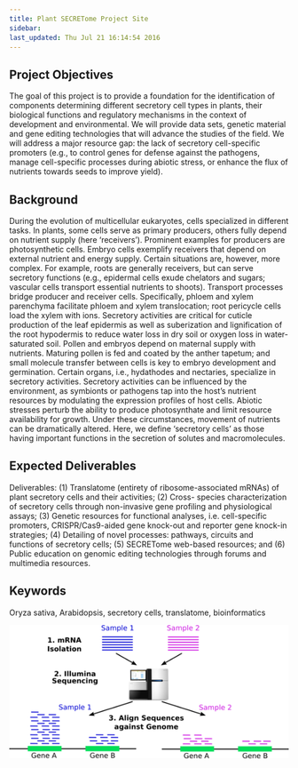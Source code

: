 ```yaml
---
title: Plant SECRETome Project Site
sidebar: 
last_updated: Thu Jul 21 16:14:54 2016
---
```


## Project Objectives

The goal of this project is to provide a foundation for the identification of
components determining different secretory cell types in plants, their
biological functions and regulatory mechanisms in the context of development
and environmental. We will provide data sets, genetic material and gene editing
technologies that will advance the studies of the field. We will address a
major resource gap: the lack of secretory cell-specific promoters (e.g., to
control genes for defense against the pathogens, manage cell-specific processes
during abiotic stress, or enhance the flux of nutrients towards seeds to
improve yield). 

## Background

During the evolution of multicellular eukaryotes, cells specialized in
different tasks. In plants, some cells serve as primary producers, others fully
depend on nutrient supply (here ‘receivers’). Prominent examples for producers
are photosynthetic cells. Embryo cells exemplify receivers that depend on
external nutrient and energy supply. Certain situations are, however, more
complex. For example, roots are generally receivers, but can serve secretory
functions (e.g., epidermal cells exude chelators and sugars; vascular cells
transport essential nutrients to shoots). Transport processes bridge producer
and receiver cells. Specifically, phloem and xylem parenchyma facilitate phloem
and xylem translocation; root pericycle cells load the xylem with ions.
Secretory activities are critical for cuticle production of the leaf epidermis
as well as suberization and lignification of the root hypodermis to reduce
water loss in dry soil or oxygen loss in water-saturated soil. Pollen and
embryos depend on maternal supply with nutrients. Maturing pollen is fed and
coated by the anther tapetum; and small molecule transfer between cells is key
to embryo development and germination. Certain organs, i.e., hydathodes and
nectaries, specialize in secretory activities. Secretory activities can be
influenced by the environment, as symbionts or pathogens tap into the host’s
nutrient resources by modulating the expression profiles of host cells. Abiotic
stresses perturb the ability to produce photosynthate and limit resource
availability for growth. Under these circumstances, movement of nutrients can
be dramatically altered. Here, we define ‘secretory cells’ as those having
important functions in the secretion of solutes and macromolecules.

## Expected Deliverables

Deliverables: (1) Translatome (entirety of ribosome-associated mRNAs) of plant
secretory cells and their activities; (2) Cross- species characterization of
secretory cells through non-invasive gene profiling and physiological assays;
(3) Genetic resources for functional analyses, i.e. cell-specific promoters,
CRISPR/Cas9-aided gene knock-out and reporter gene knock-in strategies; (4)
Detailing of novel processes: pathways, circuits and functions of secretory
cells; (5) SECRETome web-based resources; and (6) Public education on genomic
editing technologies through forums and multimedia resources.

## Keywords

Oryza sativa, Arabidopsis, secretory cells, translatome, bioinformatics


<img title="cshlrnaseqlogo" src="mydoc/CSHL_RNAseq/logo_50.png"><img/>



